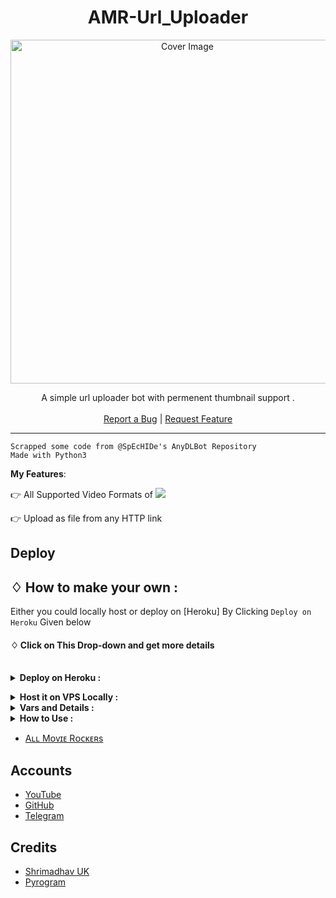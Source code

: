 



<h1 align="center">AMR-Url_Uploader</h1>
<p align="center">
  <a href="https://github.com/satyushree/AMR-Url_Uploader">
    <img src="https://socialify.git.ci/satyushree/AMR-Url_Uploader/image?description=1&font=Bitter&forks=1&issues=1&logo=https%3A%2F%2Ftelegra.ph%2Ffile%2F8eddfc57dde92ec6e288e.jpg&pattern=Brick%20Wall&pulls=1&stargazers=1&theme=Dark" alt="Cover Image" width="550">
  </a>
  
  <p align="center">
    A simple url uploader bot with permenent thumbnail support .
    <br />
   </strong></a>
    <br />
    <a href="https://github.com/satyushree/AMR-Url_Uploader/issues">Report a Bug</a>
    |
    <a href="https://github.com/satyushree/AMR-Url_Uploader/issues">Request Feature</a>
  </p>
</p>

<hr>




```
Scrapped some code from @SpEcHIDe's AnyDLBot Repository
Made with Python3
```
**My Features**:

👉 All Supported Video Formats of <a href="https://rg3.github.io/youtube-dl/supportedsites.html"><img src="https://badgen.net/badge/Name/Link"></a>

👉 Upload as file from any HTTP link

## Deploy 

## ♢ How to make your own :

Either you could locally host or deploy on [Heroku] By Clicking `Deploy on Heroku` Given below
<br>

#### ♢ Click on This Drop-down and get more details

<br>
<details>
  <summary><b>Deploy on Heroku :</b></summary>


1. Fork This Repo
2. Click on Deploy Easily

<h4> So Follow Above Steps 👆 and then also deply other wise not work</h4>

Press the below button to Fast deploy on Heroku

[![Deploy](https://www.herokucdn.com/deploy/button.svg)](https://heroku.com/deploy)

then goto the <a href="#mandatory-vars">variables tab</a> for more info on setting up environmental variables. </details>


<details>
  <summary><b>Host it on VPS Locally :</b></summary>

```py
git clone https://github.com/Satyamurthi/AMR-Url_Uploader
cd AMR-Url_Uploader
virtualenv -p python3 VENV
. ./VENV/bin/activate
pip install -r requirements.txt
cp sample_config.py config.py
--- EDIT config.py values appropriately ---
python bot.py
```

and to stop the whole bot,
 do <kbd>CTRL</kbd>+<kbd>C</kbd>

Setting up things

If you're on Heroku, just add these in the Environmental Variables
or if you're Locally hosting, create a file named `.env` in the root directory and add all the variables there.
An example of `.env` file:

```py
API_ID=12345
API_HASH=esx576f8738x883f3sfzx83
BOT_TOKEN=55838383:yourtbottokenhere
LOG_CHANNEL=-100
AUTH_USERS=your_user_id
```
  </details>


<details>
  <summary><b>Vars and Details :</b></summary>

`API_ID` : Goto [my.telegram.org](https://my.telegram.org) to obtain this.

`API_HASH` : Goto [my.telegram.org](https://my.telegram.org) to obtain this.

`BOT_TOKEN` : Get the bot token from [@BotFather](https://telegram.dog/BotFather)

`LOG_CHANNEL` : Create a new channel (private/public), add [@missrose_bot](https://telegram.dog/MissRose_bot) as admin to the channel and type /id. Now copy paste the ID into this field.

`AUTH_USERS` : Your Telegram User ID

 Option Vars

`UPDATES_CHANNEL` : Put a Public Channel Username, so every user have to Join that channel to use the bot. Must add bot to channel as Admin to work properly.

`TIME_LIMIT` : For time to next process in second

`DEF_WATER_MARK_FILE` : Name you want (Ex:- @All_Movie_Rockers)

`DEF_THUMB_NAIL_VID_S` : Link of the photo

 
<details>
  <summary>SCREENSHOTS</summary>
                
              *If "True"  - Screenshot will be uploaded

              *If "False" - Screenshot will not be uploaded
</details>
</details>
<details>
  <summary><b>How to Use :</b></summary>

:warning: **Before using the  bot, don't forget to add the bot to the `BIN_CHANNEL` as an Admin**
 
`/start` : To check if the bot is alive or not.

To get an instant stream link, just forward any media to the bot and boom, its fast af.

### Channel Support
Bot also Supported with Channels. Just add bot Channel as Admin. If any new file comes in Channel it will edit it with **Get Download Link** Button. </details>


- [Aʟʟ Mᴏᴠɪᴇ Rᴏᴄᴋᴇʀs](https://telegram.me/All_Movie_Rockers)

## Accounts

* [YouTube](https://youtube.com/channel/--)
* [GitHub](https://github.com/Satyamurthi)
* [Telegram](https://telegram.me/shreevish)

## Credits

* [Shrimadhav UK](https://github.com/SpEcHIDe)
* [Pyrogram](https://github.com/pyrogram/pyrogram)
